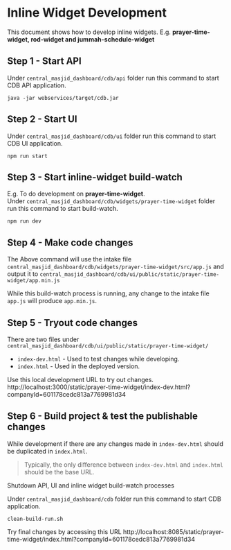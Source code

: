 # Inline Widget Development
This document shows how to develop inline widgets. 
E.g. **prayer-time-widget, rod-widget and jummah-schedule-widget**

## Step 1 - Start API
Under `central_masjid_dashboard/cdb/api` folder run this command to start 
CDB API application.

`java -jar webservices/target/cdb.jar`

## Step 2 - Start UI
Under `central_masjid_dashboard/cdb/ui` folder run this command to start
CDB UI application.

`npm run start`

## Step 3 - Start inline-widget build-watch
E.g. To do development on **prayer-time-widget**.  
Under `central_masjid_dashboard/cdb/widgets/prayer-time-widget` 
folder run this command to start build-watch.

`npm run dev`

## Step 4 - Make code changes
The Above command will use the intake file 
`central_masjid_dashboard/cdb/widgets/prayer-time-widget/src/app.js`
and output it to
`central_masjid_dashboard/cdb/ui/public/static/prayer-time-widget/app.min.js`

While this build-watch process is running, any change to the intake 
file `app.js` will produce `app.min.js`. 


## Step 5 - Tryout code changes
There are two files under 
`central_masjid_dashboard/cdb/ui/public/static/prayer-time-widget/`
- `index-dev.html` - Used to test changes while developing.
- `index.html` - Used in the deployed version.

Use this local development URL to try out changes.
http://localhost:3000/static/prayer-time-widget/index-dev.html?companyId=601178cedc813a7769981d34


## Step 6 - Build project & test the publishable changes
While development if there are any changes made in `index-dev.html` should be duplicated in `index.html`.

> Typically, the only difference between `index-dev.html` and `index.html` should be the base URL.

Shutdown API, UI and inline widget build-watch processes

Under `central_masjid_dashboard/cdb` folder run this command to start
CDB application.

`clean-build-run.sh`

Try final changes by accessing this URL
http://localhost:8085/static/prayer-time-widget/index.html?companyId=601178cedc813a7769981d34